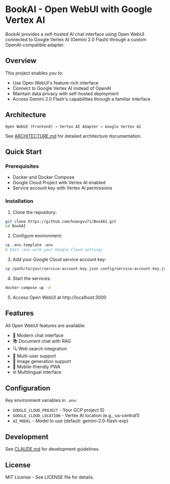 # BookAI - Open WebUI with Google Vertex AI

BookAI provides a self-hosted AI chat interface using Open WebUI connected to Google Vertex AI (Gemini 2.0 Flash) through a custom OpenAI-compatible adapter.

## Overview

This project enables you to:
- Use Open WebUI's feature-rich interface
- Connect to Google Vertex AI instead of OpenAI
- Maintain data privacy with self-hosted deployment
- Access Gemini 2.0 Flash's capabilities through a familiar interface

## Architecture

```
Open WebUI (Frontend) → Vertex AI Adapter → Google Vertex AI
```

See [ARCHITECTURE.md](./ARCHITECTURE.md) for detailed architecture documentation.

## Quick Start

### Prerequisites
- Docker and Docker Compose
- Google Cloud Project with Vertex AI enabled
- Service account key with Vertex AI permissions

### Installation

1. Clone the repository:
```bash
git clone https://github.com/hoangvu71/BookAI.git
cd BookAI
```

2. Configure environment:
```bash
cp .env.template .env
# Edit .env with your Google Cloud settings
```

3. Add your Google Cloud service account key:
```bash
cp /path/to/your/service-account-key.json config/service-account-key.json
```

4. Start the services:
```bash
docker-compose up -d
```

5. Access Open WebUI at http://localhost:3000

## Features

All Open WebUI features are available:
- 🤖 Modern chat interface
- 📚 Document chat with RAG
- 🔍 Web search integration
- 👥 Multi-user support
- 🎨 Image generation support
- 📱 Mobile-friendly PWA
- 🌐 Multilingual interface

## Configuration

Key environment variables in `.env`:
- `GOOGLE_CLOUD_PROJECT` - Your GCP project ID
- `GOOGLE_CLOUD_LOCATION` - Vertex AI location (e.g., us-central1)
- `AI_MODEL` - Model to use (default: gemini-2.0-flash-exp)

## Development

See [CLAUDE.md](./CLAUDE.md) for development guidelines.

## License

MIT License - See LICENSE file for details.